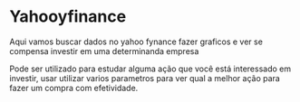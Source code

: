 # Yahooyfinance
 Aqui vamos buscar dados no yahoo fynance fazer graficos e ver se compensa investir em uma determinanda empresa

Pode ser utilizado para estudar alguma ação que você está interessado em investir, usar utilizar varios parametros para ver qual a melhor ação para fazer um compra com efetividade.